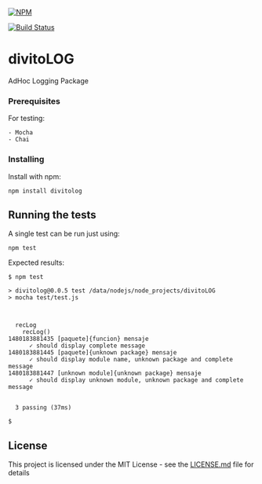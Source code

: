 [![NPM](https://nodei.co/npm/divitolog.png?downloads=true&downloadRank=true&stars=true)](https://nodei.co/npm/divitolog/)

[![Build Status](https://travis-ci.org/divitoDBA/divitoLOG.svg?branch=master)](https://travis-ci.org/divitoDBA/divitoLOG)

# divitoLOG

AdHoc Logging Package

### Prerequisites

For testing:

```
- Mocha
- Chai
```

### Installing

Install with npm:
```
npm install divitolog
```
## Running the tests

A single test can be run just using:

```
npm test
```

Expected results:

```
$ npm test

> divitolog@0.0.5 test /data/nodejs/node_projects/divitoLOG
> mocha test/test.js



  recLog
    recLog()
1480183881435 [paquete]{funcion} mensaje
      ✓ should display complete message
1480183881445 [paquete]{unknown package} mensaje
      ✓ should display module name, unknown package and complete message
1480183881447 [unknown module]{unknown package} mensaje
      ✓ should display unknown module, unknown package and complete message


  3 passing (37ms)

$
```

## License

This project is licensed under the MIT License - see the [LICENSE.md](LICENSE.md) file for details

